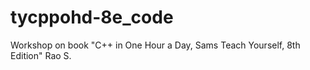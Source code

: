 # tycppohd-8e_code
Workshop on book "C++ in One Hour a Day, Sams Teach Yourself, 8th Edition" Rao S.
